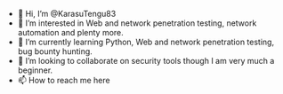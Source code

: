 - 👋 Hi, I’m @KarasuTengu83
- 👀 I’m interested in Web and network penetration testing, network automation and plenty more.
- 🌱 I’m currently learning Python, Web and network penetration testing, bug bounty hunting.
- 💞️ I’m looking to collaborate on security tools though I am very much a beginner.
- 📫 How to reach me here

<!---
KarasuTengu83/KarasuTengu83 is a ✨ special ✨ repository because its `README.md` (this file) appears on your GitHub profile.
You can click the Preview link to take a look at your changes.
--->
